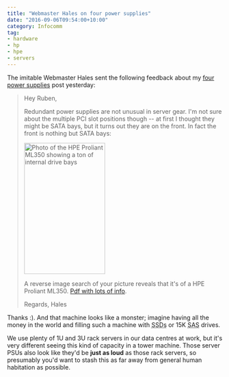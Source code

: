 ```yaml
---
title: "Webmaster Hales on four power supplies"
date: "2016-09-06T09:54:00+10:00"
category: Infocomm
tag:
- hardware
- hp
- hpe
- servers
---
```

The imitable Webmaster Hales sent the following feedback about my [four power supplies] post yesterday:

<blockquote>
<p>Hey Ruben,</p>
<p>Redundant power supplies are not unusual in server gear. I'm not sure about the multiple PCI slot positions though -- at first I thought they might be SATA bays, but it turns out they are on the front. In fact the front is nothing but SATA bays:</p>
<p>
<p><img src="https://rubenerd.com/files/2016/hpe.proliant.ml350.jpg" srcset="https://rubenerd.com/files/2016/hpe.proliant.ml350.jpg 1x, https://rubenerd.com/files/2016/hpe.proliant.ml350.jpg 2x" alt="Photo of the HPE Proliant ML350 showing a ton of internal drive bays" style="width:189px; height:306px" /></p>
<p>A reverse image search of your picture reveals that it's of a HPE Proliant ML350.  <a href="https://www.hpe.com/h20195/v2/getpdf.aspx/c04375628.pdf">Pdf with lots of info</a>.</p>
<p>Regards, Hales</p>
</blockquote>

Thanks :). And that machine looks like a monster; imagine having all the money in the world and filling such a machine with <abbr title="solid stated drives">SSDs</abbr> or 15K <abbr title="serial attached SCSI">SAS</abbr> drives.

We use plenty of 1U and 3U rack servers in our data centres at work, but it's very different seeing this kind of capacity in a tower machine. Those server PSUs also look like they'd be **just as loud** as those rack servers, so presumably you'd want to stash this as far away from general human habitation as possible. 

[four power supplies]: https://rubenerd.com/four-power-supplies/

